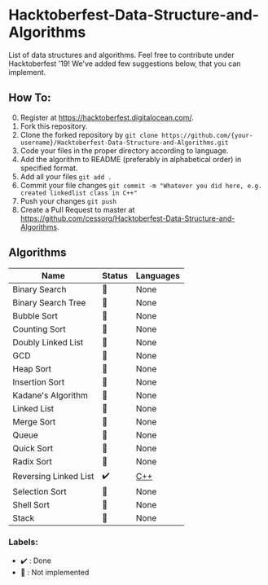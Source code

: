 # Hacktoberfest-Data-Structure-and-Algorithms
List of data structures and algorithms. Feel free to contribute under Hacktoberfest '19! We've added few suggestions below, that you can implement.

## How To:

0. Register at https://hacktoberfest.digitalocean.com/. 
1. Fork this repository.
2. Clone the forked repository by `git clone https://github.com/{your-username}/Hacktoberfest-Data-Structure-and-Algorithms.git`
3. Code your files in the proper directory according to language.
4. Add the algorithm to README (preferably in alphabetical order) in specified format.
5. Add all your files `git add .`
6. Commit your file changes `git commit -m "Whatever you did here, e.g. created linkedlist class in C++"`
7. Push your changes `git push`
8. Create a Pull Request to master at https://github.com/cessorg/Hacktoberfest-Data-Structure-and-Algorithms.

## Algorithms

Name | Status | Languages
------------ | ------------- | -------------
Binary Search | :rocket: | None
Binary Search Tree | :rocket: | None
Bubble Sort | :rocket: | None
Counting Sort | :rocket: | None
Doubly Linked List | :rocket: | None
GCD | :rocket: | None
Heap Sort | :rocket: | None
Insertion Sort | :rocket: | None
Kadane's Algorithm | :rocket: | None
Linked List | :rocket: | None
Merge Sort | :rocket: | None
Queue | :rocket: | None
Quick Sort | :rocket: | None
Radix Sort | :rocket: | None
Reversing Linked List | :heavy_check_mark: | [C++](C++/LinkedList/ReverseList_Recursion.cpp)
Selection Sort | :rocket: | None
Shell Sort | :rocket: | None
Stack | :rocket: | None

### Labels:

* :heavy_check_mark: : Done
* :rocket: : Not implemented
